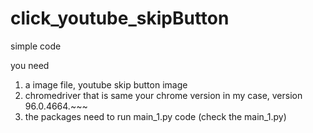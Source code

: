 # click_youtube_skipButton

simple code

you need

1. a image file, youtube skip button image
2. chromedriver that is same your chrome version in my case, version 96.0.4664.~~~
3. the packages need to run main_1.py code (check the main_1.py)
